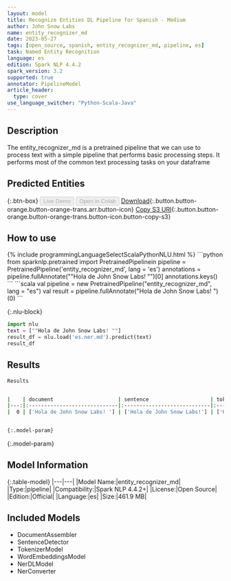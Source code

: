 ```yaml
---
layout: model
title: Recognize Entities DL Pipeline for Spanish - Medium
author: John Snow Labs
name: entity_recognizer_md
date: 2023-05-27
tags: [open_source, spanish, entity_recognizer_md, pipeline, es]
task: Named Entity Recognition
language: es
edition: Spark NLP 4.4.2
spark_version: 3.2
supported: true
annotator: PipelineModel
article_header:
  type: cover
use_language_switcher: "Python-Scala-Java"
---
```


## Description

The entity_recognizer_md is a pretrained pipeline that we can use to process text with a simple pipeline that performs basic processing steps.
It performs most of the common text processing tasks on your dataframe

## Predicted Entities



{:.btn-box}
<button class="button button-orange" disabled>Live Demo</button>
<button class="button button-orange" disabled>Open in Colab</button>
[Download](https://s3.amazonaws.com/auxdata.johnsnowlabs.com/public/models/entity_recognizer_md_es_4.4.2_3.2_1685189790233.zip){:.button.button-orange.button-orange-trans.arr.button-icon}
[Copy S3 URI](s3://auxdata.johnsnowlabs.com/public/models/entity_recognizer_md_es_4.4.2_3.2_1685189790233.zip){:.button.button-orange.button-orange-trans.button-icon.button-copy-s3}

## How to use



<div class="tabs-box" markdown="1">
{% include programmingLanguageSelectScalaPythonNLU.html %}
```python
from sparknlp.pretrained import PretrainedPipelinein
pipeline = PretrainedPipeline('entity_recognizer_md', lang = 'es')
annotations =  pipeline.fullAnnotate(""Hola de John Snow Labs! "")[0]
annotations.keys()
```
```scala
val pipeline = new PretrainedPipeline("entity_recognizer_md", lang = "es")
val result = pipeline.fullAnnotate("Hola de John Snow Labs! ")(0)
```

{:.nlu-block}
```python
import nlu
text = [""Hola de John Snow Labs! ""]
result_df = nlu.load('es.ner.md').predict(text)
result_df
```
</div>

## Results

```bash
Results


|    | document                     | sentence                    | token                                   | embeddings                   | ner                                   | entities            |
|---:|:-----------------------------|:----------------------------|:----------------------------------------|:-----------------------------|:--------------------------------------|:--------------------|
|  0 | ['Hola de John Snow Labs! '] | ['Hola de John Snow Labs!'] | ['Hola', 'de', 'John', 'Snow', 'Labs!'] | [[0.5123000144958496,.,...]] | ['O', 'O', 'B-PER', 'I-PER', 'I-PER'] | ['John Snow Labs!'] |


{:.model-param}
```

{:.model-param}
## Model Information

{:.table-model}
|---|---|
|Model Name:|entity_recognizer_md|
|Type:|pipeline|
|Compatibility:|Spark NLP 4.4.2+|
|License:|Open Source|
|Edition:|Official|
|Language:|es|
|Size:|461.9 MB|

## Included Models

- DocumentAssembler
- SentenceDetector
- TokenizerModel
- WordEmbeddingsModel
- NerDLModel
- NerConverter
